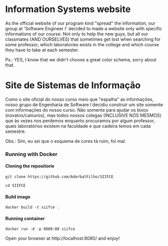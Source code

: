 # Information Systems website
As the official website of our program kind "spread" the information, our group at 'Software Engineer I' decided to made a website only with specific informations of our course.
Not only to help the new guys, but all our classmates (AND OURSELVES) that sometimes get lost when searching for some professor, which laboratories exists in the college and which course they have to take at each semester.

Ps.: YES, I know that we didn't choose a great color schema, sorry about that.

# Site de Sistemas de Informação
Como o site oficial do nosso curso meio que "espalha" as informações, nosso grupo de Engenharia de Software I decidiu construir um site somente com informações do nosso curso.
Não somente para ajudar os bixos (novatos/calouros), mas todos nossos colegas (INCLUSIVE NÓS MESMOS) que às vezes nos perdemos enquanto procuramos por algum professor, quais laboratórios existem na faculdade e que cadeira temos em cada semestre.

Obs.: Sim, eu sei que o esquema de cores tá ruim, foi mal.



### Running with Docker

#### Cloning the repositorie

```git clone https://github.com/AderbalFilho/SIIFCE```

```cd SIIFCE```


#### Build image

```docker build -t siifce .```

#### Running container

```docker run -d -p 8080:80 siifce```

Open your browser at http://localhost:8080/ and enjoy!